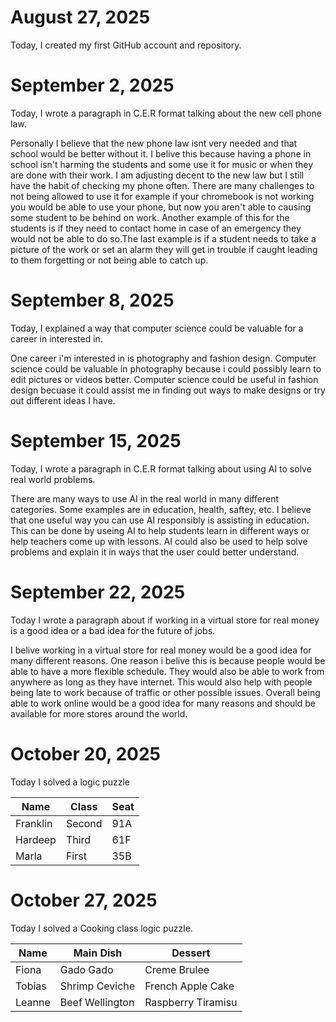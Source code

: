 # August 27, 2025

Today, I created my first GitHub account and repository.

# September 2, 2025

Today, I wrote a paragraph in C.E.R format talking about the new cell phone law.

Personally I believe that the new phone law isnt very needed and that school would be better without it. I belive this because having a phone in school isn't harming the students and some use it for music or when they are done with their work. I am adjusting decent to the new law but I still have the habit of checking my phone often. There are many challenges to not being allowed to use it for example if your chromebook is not working you would be able to use your phone, but now you aren't able to causing some student to be behind on work. Another example of this for the students is if they need to contact home in case of an emergency they would not be able to do so.The last example is if a student needs to take a picture of the work or set an alarm they will get in trouble if caught leading to them forgetting or not being able to catch up.

# September 8, 2025

Today, I explained a way that computer science could be valuable for a career in interested in.

One career i'm interested in is photography and fashion design. Computer science could be valuable in photography because i could possibly learn to edit pictures or videos better. Computer science could be useful in fashion design becuase it could assist me in finding out ways to make designs or try out different ideas I have.

# September 15, 2025

Today, I wrote a paragraph in C.E.R format talking about using AI to solve real world problems.

There are many ways to use AI in the real world in many different categories. Some examples are in education, health, saftey, etc. I believe that one useful way you can use AI responsibly is assisting in education. This can be done by useing AI to help students learn in different ways or help teachers come up with lessons. AI could also be used to help solve problems and explain it in ways that the user could better understand. 


# September 22, 2025

Today I wrote a paragraph about if working in a virtual store for real money is a good idea or a bad idea for the future of jobs.

I belive working in a virtual store for real money would be a good idea for many different reasons. One reason i belive this is because people would be able to have a more flexible schedule. They would also be able to work from anywhere as long as they have internet. This would also help with people being late to work because of traffic or other possible issues. Overall being able to work online would be a good idea for many reasons and should be available for more stores around the world.


# October 20, 2025

Today I solved a logic puzzle

| Name        | Class       | Seat        |
| ----------- | ----------- | ----------- |
| Franklin    | Second      | 91A         |
| Hardeep     | Third       | 61F         |
| Marla       | First       | 35B         |


# October 27, 2025

Today I solved a Cooking class logic puzzle.


| Name        | Main Dish      | Dessert           |
| ----------- | -------------- | ----------------- |
| Fiona       | Gado Gado      | Creme Brulee      |
| Tobias      | Shrimp Ceviche | French Apple Cake |
| Leanne      | Beef Wellington| Raspberry Tiramisu|

